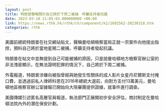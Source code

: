 ```yaml
---
layout: post
title: 特朗普聲稱預計自己將於下周二被捕　呼籲支持者抗議
date: 2023-03-18 21:05:03.000000000 +08:00
link: https://news.rthk.hk/rthk/ch/component/k2/1692562-20230318.htm
categories: rthk
---
```


美國前總統特朗普在社交網站貼文，聲稱曼哈頓檢察當局正就一宗案件向他提出指控，預料自己將於當地星期二被捕，呼籲支持者發起抗議。

特朗普在帖文中並無提到自己可能被捕的原因，只是說曼哈頓地方檢察官辦公室的非法洩密顯示，在無法證明犯罪的情況下，自己將於下周二被捕。

外電報道，特朗普涉嫌向被指曾經與她發生性關係的成人影片女星丹尼爾斯支付掩口費，並透過前私人律師科恩在2016年總統大選前，向對方支付13萬美元，曼哈頓地區檢察官辦公室據報已開始向大陪審團提供證據，就事件進行調查。

美國傳媒引述匿名高層官員報道，執法部門正展開初步安全評估，商討制定在曼哈頓法院內外的潛在保安計劃。
